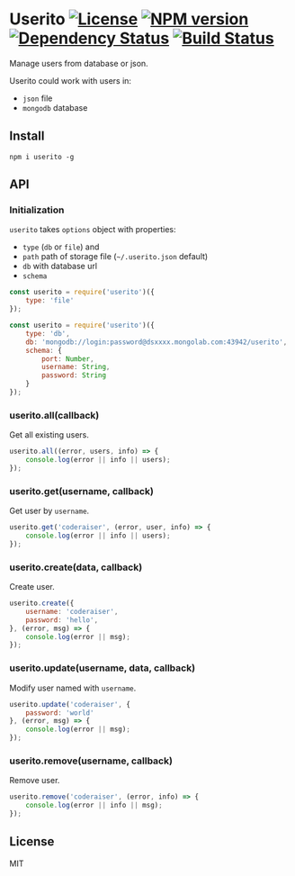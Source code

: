 # Userito [![License][LicenseIMGURL]][LicenseURL] [![NPM version][NPMIMGURL]][NPMURL] [![Dependency Status][DependencyStatusIMGURL]][DependencyStatusURL] [![Build Status][BuildStatusIMGURL]][BuildStatusURL]

Manage users from database or json.

Userito could work with users in:
- `json` file
- `mongodb` database

## Install

`npm i userito -g`

## API

### Initialization
`userito` takes `options` object with properties:
- `type` (`db` or `file`) and 
- `path` path of storage file (`~/.userito.json` default)
- `db` with database url
- `schema`

```js
const userito = require('userito')({
    type: 'file'
});

const userito = require('userito')({
    type: 'db',
    db: 'mongodb://login:password@dsxxxx.mongolab.com:43942/userito',
    schema: {
        port: Number,
        username: String,
        password: String
    }
});
```

### userito.all(callback)
Get all existing users.

```js
userito.all((error, users, info) => {
    console.log(error || info || users);
});
```
### userito.get(username, callback)
Get user by `username`.

```js
userito.get('coderaiser', (error, user, info) => {
    console.log(error || info || users);
});
```

### userito.create(data, callback)
Create user.

```js
userito.create({
    username: 'coderaiser',
    password: 'hello',
}, (error, msg) => {
    console.log(error || msg);
});
```

### userito.update(username, data, callback)
Modify user named with `username`.

```js
userito.update('coderaiser', {
    password: 'world'
}, (error, msg) => {
    console.log(error || msg);
});
```

### userito.remove(username, callback)
Remove user.

```js
userito.remove('coderaiser', (error, info) => {
    console.log(error || info || msg);
});
```

## License

MIT

[NPMIMGURL]:                https://img.shields.io/npm/v/userito.svg?style=flat
[BuildStatusIMGURL]:        https://img.shields.io/travis/coderaiser/node-userito/master.svg?style=flat
[DependencyStatusIMGURL]:   https://img.shields.io/david/coderaiser/node-userito.svg?style=flat
[LicenseIMGURL]:            https://img.shields.io/badge/license-MIT-317BF9.svg?style=flat
[NPMURL]:                   https://npmjs.org/package/node-userito "npm"
[BuildStatusURL]:           https://travis-ci.org/coderaiser/node-userito  "Build Status"
[DependencyStatusURL]:      https://david-dm.org/coderaiser/node-userito "Dependency Status"
[LicenseURL]:               https://tldrlegal.com/license/mit-license "MIT License"
